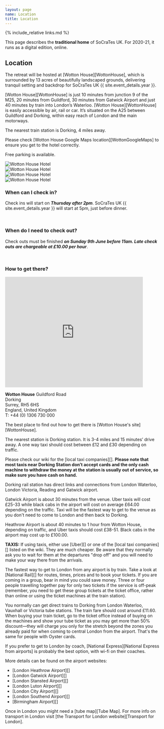 ```yaml
---
layout: page
name: Location
title: Location
---
```


{% include_relative links.md %}

This page describes the **traditional home** of SoCraTes UK. For 2020-21, it runs as a digital edition, online.

## Location

The retreat will be hosted at [Wotton House][WottonHouse], which is surrounded by 13 acres of beautifully landscaped grounds, delivering tranquil setting and backdrop for SoCraTes UK {{ site.event_details.year }}.

[Wotton House][WottonHouse] is just 10 minutes from junction 9 of the M25, 20 minutes from Guildford, 30 minutes from Gatwick Airport and just 40 minutes by train into London’s Waterloo. [Wotton House][WottonHouse] is easily accessible by air, rail or car. It’s situated on the A25 between Guildford and Dorking, within easy reach of London and the main motorways.

The nearest train station is Dorking, 4 miles away.

Please check [Wotton House Google Maps location][WottonGoogleMaps] to ensure you get to the hotel correctly.

Free parking is available.

<div class="conference-location-images">
	<div class="row">
		<div class="col-md-6">
			<img src="img/wotton/wotton5.jpg" class="thumbnail img-responsive" alt="Wotton House Hotel"/>
		</div>
		<div class="col-md-6">
			<img src="img/wotton/wotton9.jpg" class="thumbnail img-responsive" alt="Wotton House Hotel"/>
		</div>
	</div>
	<div class="row">
		<div class="col-md-6">
			<img src="img/wotton/wotton8.jpg" class="thumbnail img-responsive" alt="Wotton House Hotel"/>
		</div>
		<div class="col-md-6">
			<img src="img/wotton/wotton11.jpg" class="thumbnail img-responsive" alt="Wotton House Hotel"/>
		</div>
	</div>
</div>

### When can I check in?

Check ins will start on ***Thursday after 2pm***. SoCraTes UK {{ site.event_details.year }} will start at 5pm, just before dinner.

<br>

### When do I need to check out?

Check outs must be finished ***on Sunday 9th June before 11am. Late check outs are chargeable at £10.00 per hour***.

<br>

### How to get there?

<iframe class="pull-left thumbnail location-map" src="https://www.google.com/maps/embed?pb=!1m14!1m8!1m3!1d587.8782668326655!2d-0.3960782!3d51.210842!3m2!1i1024!2i768!4f13.1!3m3!1m2!1s0x0000000000000000%3A0x9b7aa884271af6b5!2sWotton+House!5e1!3m2!1sen!2suk!4v1452193759753" width="450" height="360" frameborder="0" style="border:0" allowfullscreen></iframe>

**Wotton House**
Guildford Road<br>
Dorking<br>
Surrey, RH5 6HS<br>
England, United Kingdom<br>
T: +44 (0) 1306 730 000

The best place to find out how to get there is [Wotton House's site][WottonHouse].

The nearest station is Dorking station. It is 3-4 miles and 15 minutes’ drive away. A one way taxi should cost between £12 and £30 depending on traffic.

Please check our wiki for the [local taxi companies][]. __Please note that most taxis near Dorking Station don’t accept cards and the only cash machine to withdraw the money at the station is usually out of service, so make sure you have cash on hand.__

Dorking rail station has direct links and connections from London Waterloo, London Victoria, Reading and Gatwick airport.

Gatwick Airport is about 30 minutes from the venue. Uber taxis will cost £25-33 while black cabs in the airport will cost on average £64.00 depending on the traffic. Taxi will be the fastest way to get to the venue as you don't need to come to London and then back to Dorking.

Heathrow Airport is about 40 minutes to 1 hour from Wotton House, depending on traffic, and Uber taxis should cost £38-51. Black cabs in the airport may cost up to £100.00.

__TAXIS:__ If using taxis, either use [Uber][] or one of the [local taxi companies][] listed on the wiki. They are much cheaper. Be aware that they normally ask you to wait for them at the departures "drop off" and you will need to make your way there from the arrivals. 

The fastest way to get to London from any airport is by train. Take a look at [National Rail][] for routes, times, prices and to book your tickets. If you are coming in a group, bear in mind you could save money. Three or four people travelling together pay for only two tickets if the service is off-peak (remember, you need to get these group tickets at the ticket office, rather than online or using the ticket machines at the train station).

You normally can get direct trains to Dorking from London Waterloo, Vauxhall or Victoria tube stations. The train fare should cost around £11.60. When buying your train ticket, go to the ticket office instead of buying on the machines and show your tube ticket as you may get more than 50% discount—they will charge you only for the stretch beyond the zones you already paid for when coming to central London from the airport. That's the same for people with Oyster cards. 

If you prefer to get to London by coach, [National Express][National Express from airports] is probably the best option, with wi-fi on their coaches.

More details can be found on the airport websites:

- [London Heathrow Airport][]
- [London Gatwick Airport][]
- [London Stansted Airport][]
- [London Luton Airport][]
- [London City Airport][]
- [London Southend Airport][]
- [Birmingham Airport][]

Once in London you might need a [tube map][Tube Map]. For more info on transport in London visit [the Transport for London website][Transport for London].
